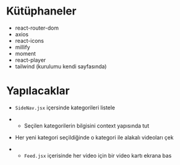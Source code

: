 # Kütüphaneler

- react-router-dom
- axios
- react-icons
- millify
- moment
- react-player
- tailwind (kurulumu kendi sayfasında)

# Yapılacaklar

- `SideNav.jsx` içersinde kategorileri listele
- - Seçilen kategorilerin bilgisini context yapısında tut

- Her yeni kategori seçildiğinde o kategori ile alakalı videoları çek
- - `Feed.jsx` içerisinde her video için bir video kartı ekrana bas

